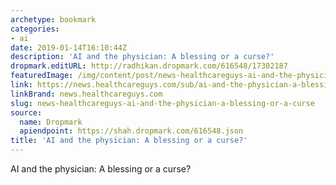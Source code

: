 ```yaml
---
archetype: bookmark
categories:
- ai
date: 2019-01-14T16:10:44Z
description: 'AI and the physician: A blessing or a curse?'
dropmark.editURL: http://radhikan.dropmark.com/616548/17302187
featuredImage: /img/content/post/news-healthcareguys-ai-and-the-physician-a-blessing-or-a-curse.jpg
link: https://news.healthcareguys.com/sub/ai-and-the-physician-a-blessing-or-a-curse/
linkBrand: news.healthcareguys.com
slug: news-healthcareguys-ai-and-the-physician-a-blessing-or-a-curse
source:
  name: Dropmark
  apiendpoint: https://shah.dropmark.com/616548.json
title: 'AI and the physician: A blessing or a curse?'
---
```

AI and the physician: A blessing or a curse?